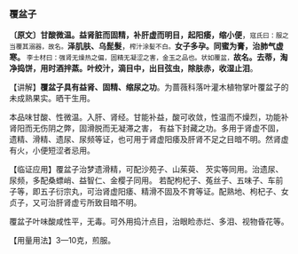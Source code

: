 ### 覆盆子

**〔原文〕甘酸微温。益肾脏而固精，补肝虚而明目，起阳痿，缩小便**，<small>寇氏曰：服之当覆其溺器，故名。</small>**泽肌肤、乌髭髮**，<small>榨汁涂髪不白。</small>**女子多孕。同蜜为膏，治肺气虚寒。**<small> 李士材曰：强肾无燥热之偏，固精无凝涩之害，金玉之品也。状如覆盆，</small>**故名。去蒂，淘净捣饼，用时酒拌蒸。叶绞汁，滴目中，出目弦虫，除肤赤，收湿止泪**。

【讲解】**覆盆子具有益肾、固精、缩尿之功**。为蔷薇科落叶灌木植物掌叶覆盆子的未成熟果实。晒干生用。

本品味甘酸、性微温。入肝、肾经。甘能补益，酸可收敛，性温而不燥烈，功能补肾阳而无伤阴之弊，固滑脱而无凝滞之害， 有益下封藏之功。多用于肾虚不固，遗精、滑精、遗尿、尿频等证，也可用于肾虚阳痿及肝肾不足之目暗不明。然肾虚有火，小便短涩者忌用。

【临证应用】覆盆子治梦遗滑精，可配沙苑子、山茱萸、 芡实等同用。治遗尿、尿频，多配桑螵峭、益智仁、金樱子同用。 若配枸杞子、菟丝子、五味子、车前子等，即五子衍宗丸，可治肾虚阳痿、精滑不固及不育等证。配熟地、枸杞子、女贞子，又可治肝肾虚亏所致目暗不明。

覆盆子叶味酸咸性平，无毒。可外用捣汁点目，治眼睑赤烂、多泪、视物昏花等。

【用量用法】3—10克，煎服。
